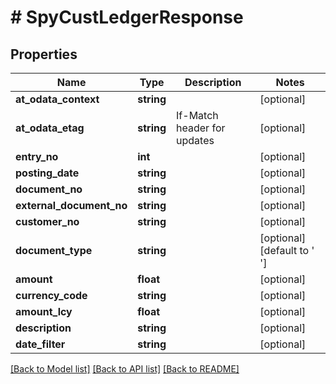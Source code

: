 # # SpyCustLedgerResponse

## Properties

Name | Type | Description | Notes
------------ | ------------- | ------------- | -------------
**at_odata_context** | **string** |  | [optional]
**at_odata_etag** | **string** | If-Match header for updates | [optional]
**entry_no** | **int** |  | [optional]
**posting_date** | **string** |  | [optional]
**document_no** | **string** |  | [optional]
**external_document_no** | **string** |  | [optional]
**customer_no** | **string** |  | [optional]
**document_type** | **string** |  | [optional] [default to ' ']
**amount** | **float** |  | [optional]
**currency_code** | **string** |  | [optional]
**amount_lcy** | **float** |  | [optional]
**description** | **string** |  | [optional]
**date_filter** | **string** |  | [optional]

[[Back to Model list]](../../README.md#models) [[Back to API list]](../../README.md#endpoints) [[Back to README]](../../README.md)
